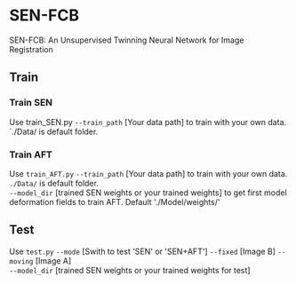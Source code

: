 # SEN-FCB
SEN-FCB: An Unsupervised Twinning Neural Network for Image Registration
## Train 
### Train SEN 
Use train_SEN.py `--train_path` [Your data path] to train with your own data. `./Data/ is default folder.
### Train AFT
Use `train_AFT.py` `--train_path` [Your data path] to train with your own data. `./Data/` is default folder.  
                 `--model_dir` [trained SEN weights or your trained weights] to get first model deformation fields to train AFT. Default './Model/weights/'  
## Test
Use `test.py` `--mode` [Swith to test 'SEN' or 'SEN+AFT'] `--fixed` [Image B] `--moving` [Image A]  
            `--model_dir` [trained SEN weights or your trained weights for test]
